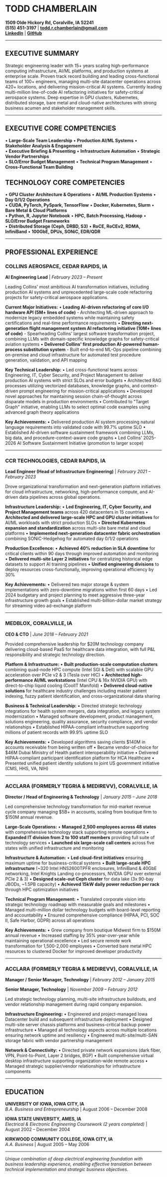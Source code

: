 # TODD CHAMBERLAIN
**1509 Olde Hickory Rd, Coralville, IA 52241**  
**(515) 451-3197** | **todd.r.chamberlain@gmail.com**  
**[LinkedIn](https://linkedin.com/in/todd-chamberlain)** | **[GitHub](https://github.com/t-chamb)**

---

## EXECUTIVE SUMMARY

Strategic engineering leader with 15+ years scaling high-performance computing infrastructure, AI/ML platforms, and production systems at enterprise scale. Proven track record building and leading cross-functional teams of 100+ engineers, managing multi-site datacenter operations across 420+ locations, and delivering mission-critical AI systems. Currently leading multi-million line-of-code AI refactoring initiatives for safety-critical aerospace systems. Deep expertise in GPU clusters, Kubernetes, distributed storage, bare metal and cloud-native architectures with strong business acumen and stakeholder management skills.

---

## EXECUTIVE CORE COMPETENCIES
• **Large-Scale Team Leadership** • **Production AI/ML Systems** • **Stakeholder Analysis & Engagement**  
• **Executive Briefing & Presenting** • **Infrastructure Automation** • **Strategic Vendor Partnerships**  
• **SLO/Error Budget Management** • **Technical Program Management** • **Cross-Functional Team Building**

## TECHNOLOGY CORE COMPETENCIES
• **GPU Cluster Architecture & Operations** • **AI/ML Production Systems** • **Day 0/1/2 Operations**  
• **CUDA, PyTorch, PySpark, TensorFlow** • **Docker, Kubernetes, Slurm** • **Bare Metal & Cloud Platforms**  
• **Python, R, Jupyter Notebook** • **HPC, Batch Processing, Hadoop** • **SLO/Error Budget Frameworks**  
• **Distributed Storage (Ceph, DRBD, S3)** • **RoCE, RoCEv2, RDMA, InfiniBand** • **100GbE, DPUs, SONiC, EDR/QDR**

---

## PROFESSIONAL EXPERIENCE

### COLLINS AEROSPACE, CEDAR RAPIDS, IA
**AI Engineering Lead** | *February 2023 – Present*

Leading Collins' most ambitious AI transformation initiatives, including production AI systems and unprecedented large-scale code refactoring projects for safety-critical aerospace applications.

**Current Major Initiatives:**
• **Leading AI-driven refactoring of core I/O hardware API (5M+ lines of code)** - Architecting ML-driven approach to modernize legacy embedded systems while maintaining safety certifications and real-time performance requirements
• **Directing next-generation flight management system AI refactoring initiative (10M+ lines of code)** - Spearheading Collins' largest software transformation project, combining LLMs with domain-specific knowledge graphs for safety-critical aviation systems
• **Delivered Collins' first production AI-powered human-process substitution system** - Built end-to-end ML-Ops pipeline combining on-premise and cloud infrastructure for automated test procedure generation, validation, and API mapping

**Key Technical Leadership:**
• Led cross-functional teams across Engineering, IT, Cyber Security, and Project Management to deliver production AI systems with strict SLOs and error budgets
• Architected RAG processes utilizing vectorized databases, knowledge graphs, and context-driven prompt engineering for mission-critical applications
• Developed novel approaches for maintaining session chain-of-thought across disparate models in production environments
• Contributed to "Target Graph" initiative, enabling LLMs to select optimal code examples using advanced graph theory applications

**Key Achievements:**
• Delivered production AI system processing natural language requirements into validated code with 99.7% uptime SLO
• Established AI-driven software sustainment framework combining LLMs, big data, and procedure-context-aware code graphs
• Led Collins' 2025-2026 AI Software Sustainment Initiative (promotion to larger scope)

---

### CCR TECHNOLOGIES, CEDAR RAPIDS, IA
**Lead Engineer (Head of Infrastructure Engineering)** | *February 2021 – February 2023*

Drove organizational transformation and next-generation platform initiatives for cloud infrastructure, networking, high-performance compute, and AI-driven data pipelines across global operations.

**Infrastructure Leadership:**
• **Led Engineering, IT, Cyber Security, and Project Management teams** across 420 datacenters in 15 countries
• **Architected and delivered large-scale HPC and GPU cluster initiatives** for AI/ML workloads with strict production SLOs
• **Directed Kubernetes expansion and standardization** across multi-site bare metal and cloud platforms
• **Implemented next-generation datacenter fabric orchestration** combining SONiC-Hedgehog for automated day 0/1/2 operations

**Production Excellence:**
• **Achieved 40% reduction in SLA downtime** for critical clients within 90 days through improved automation and monitoring
• **Delivered multi-site Layer 2 initiatives** for centralizing historical edge datasets to support AI training pipelines
• **Unified engineering divisions** to deploy resources cross-functionally, improving operational efficiency by 30%

**Key Achievements:**
• Delivered two major storage & system implementations with zero-downtime migrations within first 60 days
• Led 2024 budgetary and project planning to meet aggressive three-year infrastructure growth goals
• Established multi-billion-dollar market strategy for streaming video ad-exchange platform

---

### MEDBLOX, CORALVILLE, IA
**CEO & CTO** | *June 2018 – February 2021*

Provided comprehensive leadership for $20M technology company delivering cloud-based PaaS for healthcare data integration, with full P&L responsibility and strategic technology direction.

**Platform & Infrastructure:**
• **Built production-scale computation clusters** combining quad-node HPC compute (Intel SGI & Dell) with scalable GPU acceleration over PCIe v2 & 3 (Tesla over HIC)
• **Architected high-performance AI/ML workstations** (Intel CPU & 16x NVIDIA GPU) with direct-to-chip liquid cooling (CoolIT Manifold)
• **Delivered cloud-native solutions** for healthcare industry challenges including master patient indexing, fuzzy patient identification, and cross-organizational data sharing

**Business & Technical Leadership:**
• Directed strategic technology integrations for health system mergers, data integration, and legacy system modernization
• Managed software development, product management, solutions engineering, quality assurance, security compliance, and vendor relationships
• Established HIPAA-compliant infrastructure supporting millions of patient records with 99.9% uptime SLO

**Key Achievements:**
• Developed algorithms saving clients $140M in accounts receivable from being written off
• Became vendor-of-choice for $46M Dubai Ministry of Health patient interoperability initiative
• Delivered HIPAA-compliant participant identification platform for HCA Healthcare
• Presented unified patient identity solutions to joint US government initiative (CMS, HHS, VA, NIH)

---

### ACCLARA (FORMERLY TEGRIA & MEDIREVV), CORALVILLE, IA
**Director / Head of Engineering & Technology** | *January 2015 – June 2018*

Led comprehensive technology transformation for mid-market revenue cycle company managing $5B+ in accounts, scaling from boutique firm to $150M annual revenue.

**Large-Scale Operations:**
• **Managed 2,500 employees across 48 states** with comprehensive technology stack supporting remote operations
• **Expanded IT division from 2 to 100 staff members** providing full suite of technology services
• **Launched six large-scale call centers** across five states with unified infrastructure and monitoring

**Infrastructure & Automation:**
• **Led cloud-first initiatives** ensuring maximum uptime for business-critical systems
• **Built large-scale HPC infrastructure** (~320 Intel HNS2600TPFR enclosures, InfiniBand & 40GbE networking, Intel Knights Landing co-processors, NVIDIA GPU over external PCIe 2 & 3)
• **Designed scale-out Ceph cluster** for data lake (3x 90-bay JBODs, ~1.5PB capacity)
• **Achieved 15kW daily power reduction per rack** through HPC optimization initiatives

**Technical Program Management:**
• Translated corporate vision into strategic technology roadmap with measurable goals and milestones
• Managed multi-million dollar technology budgets with board-level reporting and accountability
• Ensured comprehensive compliance (HIPAA, PCI, SOC II, Safe Harbor, GDPR) across all operations

**Key Achievements:**
• Grew company from boutique Midwest firm to $150M annual revenue
• Increased staffing by 35% year-over-year while maintaining operational excellence
• Led secure remote work transformation for 1,500-2,000 employees
• Converted bare metal HPC resources to clustered Docker for improved developer productivity

---

### ACCLARA (FORMERLY TEGRIA & MEDIREVV), CORALVILLE, IA
**Manager / Senior Manager, Technology** | *February 2012 – January 2015*

**Senior Manager, Technology** | *November 2009 – February 2012*

Led strategic technology planning, multi-site infrastructure buildouts, and vendor relationship management during rapid company expansion.

**Infrastructure Engineering:**
• Engineered and project-managed Iowa Datacenter build and subsequent infrastructure deployment
• Designed multi-site server chassis platforms and business-critical backup power infrastructure
• Managed all technology aspects across multiple locations ensuring network uptime and resiliency
• Engineered multi-site/multi-SAN storage fabric with vendor partnership management

**Network & Connectivity:**
• Directed private network expansions (dark fiber, VPN, Point-to-Point, Layer 2 bridges, BGP)
• Built comprehensive virtual desktop infrastructure supporting organization-wide remote access
• Managed strategic supplier/vendor relationships for infrastructure components

---

## EDUCATION

**UNIVERSITY OF IOWA, IOWA CITY, IA**  
*B.A. Business and Entrepreneurship* | August 2006 – December 2008

**IOWA STATE UNIVERSITY, AMES, IA**  
*Electrical & Electronic Engineering Coursework (2 years completed)* | August 2002 – December 2004

**KIRKWOOD COMMUNITY COLLEGE, IOWA CITY, IA**  
*A.A. Business* | August 2005 – May 2006

---

*Unique combination of deep electrical engineering foundation with business leadership experience, enabling effective translation between technical implementation and strategic business objectives.*
